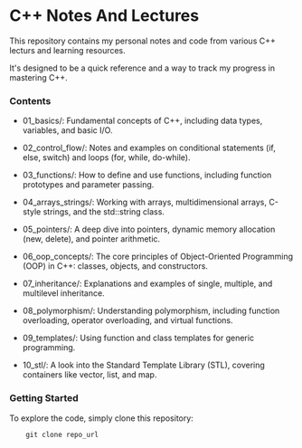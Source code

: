 # C++ Notes And Lectures

<p>
This repository contains my personal notes and code from various C++ lecturs and learning resources. <br> 

It's designed to be a quick reference and a way to track my progress in mastering C++. 


</p>


### Contents 

- 01_basics/: Fundamental concepts of C++, including data types, variables, and basic I/O.

- 02_control_flow/: Notes and examples on conditional statements (if, else, switch) and loops (for, while, do-while).

- 03_functions/: How to define and use functions, including function prototypes and parameter passing.

- 04_arrays_strings/: Working with arrays, multidimensional arrays, C-style strings, and the std::string class.

- 05_pointers/: A deep dive into pointers, dynamic memory allocation (new, delete), and pointer arithmetic.

- 06_oop_concepts/: The core principles of Object-Oriented Programming (OOP) in C++: classes, objects, and constructors.

- 07_inheritance/: Explanations and examples of single, multiple, and multilevel inheritance.

- 08_polymorphism/: Understanding polymorphism, including function overloading, operator overloading, and virtual functions.

- 09_templates/: Using function and class templates for generic programming.

- 10_stl/: A look into the Standard Template Library (STL), covering containers like vector, list, and map.


### Getting Started 

<p> To explore the code, simply clone this repository: 

</p>

```
	git clone repo_url 
```



